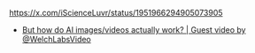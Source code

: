 https://x.com/iScienceLuvr/status/1951966294905073905

- [But how do AI images/videos actually work? | Guest video by ‪@WelchLabsVideo‬](https://youtu.be/iv-5mZ_9CPY)
